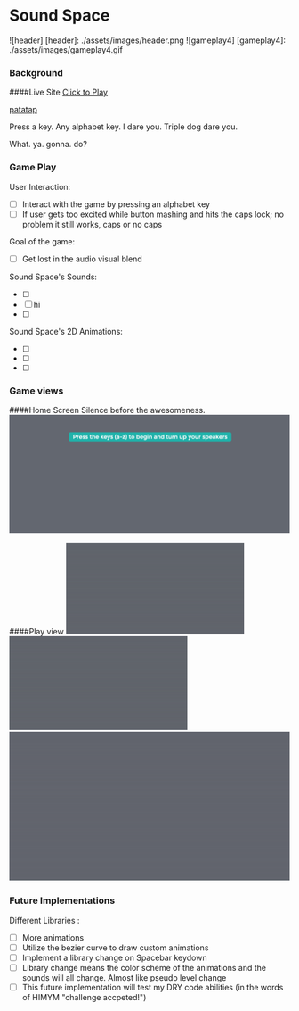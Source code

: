 # Sound Space

![header]
[header]: ./assets/images/header.png
![gameplay4]
[gameplay4]: ./assets/images/gameplay4.gif


### Background
####Live Site
[Click to Play](https://iamsammak.github.io/soundspace/)

[patatap](http://www.patatap.com/)

Press a key. Any alphabet key. I dare you. Triple dog dare you.

What. ya. gonna. do?

### Game Play

User Interaction:

- [ ] Interact with the game by pressing an alphabet key
- [ ] If user gets too excited while button mashing and hits the caps lock; no problem it still works, caps or no caps

Goal of the game:

- [ ] Get lost in the audio visual blend

Sound Space's Sounds:

- [ ]
- [ ] hi
- [ ]

Sound Space's 2D Animations:

- [ ]
- [ ]
- [ ]


### Game views

####Home Screen
Silence before the awesomeness.
![homepage]

####Play view
![gameplay]
![gameplay2]
![gameplay3]

[homepage]: ./assets/images/homepage.png
[gameplay]: ./assets/images/gameplay1.gif
[gameplay2]: ./assets/images/gameplay2.gif
[gameplay3]: ./assets/images/gameplay3.gif
[paused]: ./icons/paused.png
[winner]: ./icons/winner.png

### Future Implementations

Different Libraries :

- [ ] More animations
- [ ] Utilize the bezier curve to draw custom animations
- [ ] Implement a library change on Spacebar keydown
- [ ] Library change means the color scheme of the animations and the sounds will all change. Almost like pseudo level change
- [ ] This future implementation will test my DRY code abilities (in the words of HIMYM "challenge accpeted!")
